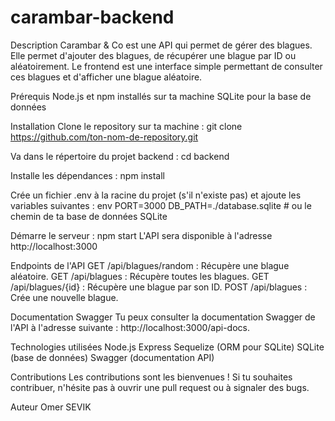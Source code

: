 # carambar-backend

Description
Carambar & Co est une API qui permet de gérer des blagues. Elle permet d'ajouter des blagues, de récupérer une blague par ID ou aléatoirement. Le frontend est une interface simple permettant de consulter ces blagues et d'afficher une blague aléatoire.

Prérequis
Node.js et npm installés sur ta machine
SQLite pour la base de données

Installation
Clone le repository sur ta machine :
git clone https://github.com/ton-nom-de-repository.git

Va dans le répertoire du projet backend :
cd backend

Installe les dépendances :
npm install

Crée un fichier .env à la racine du projet (s'il n'existe pas) et ajoute les variables suivantes :
env
PORT=3000
DB_PATH=./database.sqlite  # ou le chemin de ta base de données SQLite

Démarre le serveur :
npm start
L'API sera disponible à l'adresse http://localhost:3000

Endpoints de l'API
GET /api/blagues/random : Récupère une blague aléatoire.
GET /api/blagues : Récupère toutes les blagues.
GET /api/blagues/{id} : Récupère une blague par son ID.
POST /api/blagues : Crée une nouvelle blague.

Documentation Swagger
Tu peux consulter la documentation Swagger de l'API à l'adresse suivante : http://localhost:3000/api-docs.

Technologies utilisées
Node.js
Express
Sequelize (ORM pour SQLite)
SQLite (base de données)
Swagger (documentation API)

Contributions
Les contributions sont les bienvenues ! Si tu souhaites contribuer, n'hésite pas à ouvrir une pull request ou à signaler des bugs.

Auteur
Omer SEVIK
